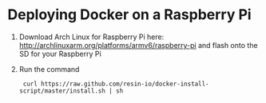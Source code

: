Deploying Docker on a Raspberry Pi
==================================

1. Download Arch Linux for Raspberry Pi here: http://archlinuxarm.org/platforms/armv6/raspberry-pi and flash onto the SD for your Raspberry Pi

2. Run the command

        curl https://raw.github.com/resin-io/docker-install-script/master/install.sh | sh
